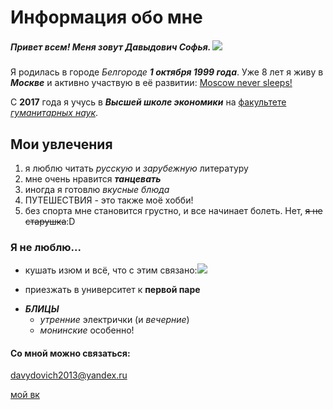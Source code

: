 # Информация обо мне 
##### Привет всем! Меня зовут Давыдович Софья. ![](https://pp.userapi.com/c831309/v831309612/47d7c/6phxPpgbyZ0.jpg)
Я родилась в городе *Белгороде* __*1 октября 1999 года*__. 
Уже 8 лет я живу в **_Москве_** и активно участвую в её развитии: [Moscow never sleeps!](https://ag.mos.ru/ "непосредственно здесь")

C __2017__ года я учусь в *__Высшей школе экономики__* на [факультете _гуманитарных наук_](https://hum.hse.ru/ "люблю ее").
## Мои увлечения
1. я люблю читать _русскую_ и *зарубежную* литературу
2. мне очень нравится **_танцевать_**
3. иногда я готовлю _вкусные блюда_ 
4. ПУТЕШЕСТВИЯ - это также моё хобби! 
1. без спорта мне становится грустно, и все начинает болеть. Нет, ~~я не старушка~~:D
### Я не люблю...
+ кушать изюм и всё, что с этим связано:![](http://pro-zdorov.ru/wp-content/uploads/2015/07/167.jpg)
- приезжать в университет к **первой паре**
+ **_БЛИЦЫ_** 
  - *утренние* электрички (и _вечерние_)
  * *монинские* особенно! 
#### Со мной можно связаться:
<davydovich2013@yandex.ru>

[мой вк](https://vk.com/id433249598) 




